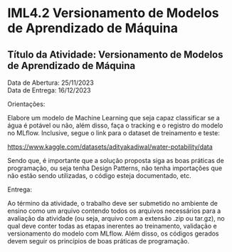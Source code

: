 # IML4.2 Versionamento de Modelos de Aprendizado de Máquina
## Título da Atividade: Versionamento de Modelos de Aprendizado de Máquina

Data de Abertura: 25/11/2023          
Data de Entrega: 16/12/2023

Orientações:

Elabore um modelo de Machine Learning que seja capaz classificar se a água é potável ou não, além disso, faça o tracking e o registro do modelo no MLflow. Inclusive, segue o link para o dataset de treinamento e teste:

https://www.kaggle.com/datasets/adityakadiwal/water-potability/data

Sendo que, é importante que a solução proposta siga as boas práticas de programação, ou seja tenha Design Patterns, não tenha importações que não estão sendo utilizadas, o código esteja documentado, etc.

Entrega:

Ao término da atividade, o trabalho deve ser submetido no ambiente de ensino como um arquivo contendo todos os arquivos necessários para a avaliação da atividade (ou seja, arquivo com a extensão .zip ou tar.gz), no qual deve conter todas as etapas inerentes ao treinamento, validação e versionamento do modelo com MLflow. Além disso, os códigos gerados devem seguir os princípios de boas práticas de programação.